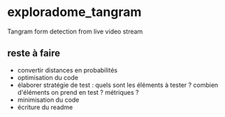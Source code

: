 # exploradome_tangram
Tangram form detection from live video stream

## reste à faire

- convertir distances en probabilités
- optimisation du code
- élaborer stratégie de test : quels sont les éléments à tester ? combien d'éléments on prend en test ? métriques ?
- minimisation du code
- écriture du readme